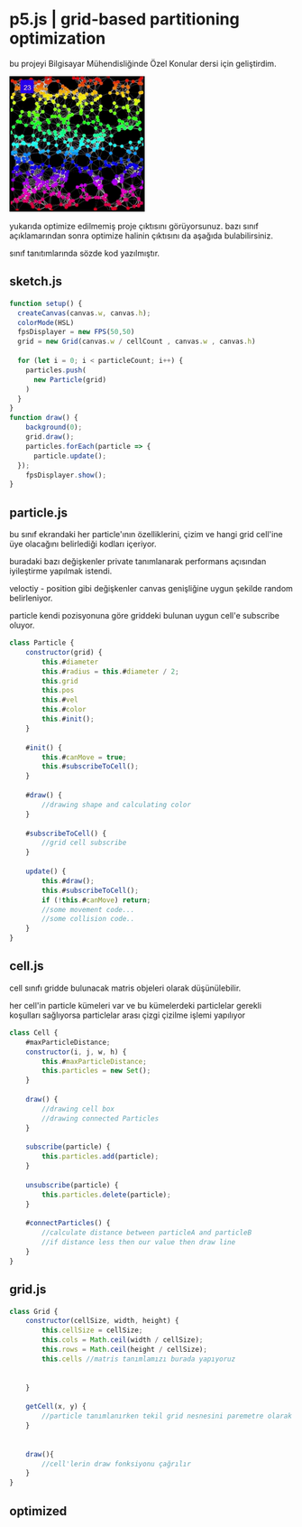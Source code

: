 
# p5.js | grid-based partitioning optimization

bu projeyi Bilgisayar Mühendisliğinde Özel Konular dersi için geliştirdim.



![555 particles without optimization](555nonOptim-particle.gif)


yukarıda optimize edilmemiş proje çıktısını görüyorsunuz.
bazı sınıf açıklamarından sonra optimize halinin çıktısını da aşağıda bulabilirsiniz. 

sınıf tanıtımlarında sözde kod yazılmıştır.
## sketch.js


```javascript
function setup() {
  createCanvas(canvas.w, canvas.h);
  colorMode(HSL)
  fpsDisplayer = new FPS(50,50)
  grid = new Grid(canvas.w / cellCount , canvas.w , canvas.h)
  
  for (let i = 0; i < particleCount; i++) {
    particles.push(
      new Particle(grid)
    )
  }
}
function draw() {
    background(0);
    grid.draw();
    particles.forEach(particle => {
      particle.update();
  });
    fpsDisplayer.show();
}
```
## particle.js

bu sınıf ekrandaki her particle'ının özelliklerini, çizim ve hangi grid cell'ine üye olacağını belirlediği kodları içeriyor.

buradaki bazı değişkenler private tanımlanarak performans açısından iyileştirme yapılmak istendi.

veloctiy - position gibi değişkenler canvas genişliğine uygun şekilde random belirleniyor.

particle kendi pozisyonuna göre griddeki bulunan uygun cell'e subscribe oluyor.


```javascript
class Particle {
    constructor(grid) {
        this.#diameter
        this.#radius = this.#diameter / 2;
        this.grid
        this.pos 
        this.#vel
        this.#color
        this.#init();
    }

    #init() {
        this.#canMove = true;
        this.#subscribeToCell();
    }

    #draw() {
        //drawing shape and calculating color
    }

    #subscribeToCell() {
        //grid cell subscribe
    }

    update() {
        this.#draw();
        this.#subscribeToCell();
        if (!this.#canMove) return;
        //some movement code...
        //some collision code..
    }
}
```

  
## cell.js

cell sınıfı gridde bulunacak matris objeleri olarak düşünülebilir.

her cell'in particle kümeleri var ve bu kümelerdeki particlelar gerekli koşulları sağlıyorsa particlelar arası çizgi çizilme işlemi yapılıyor

```javascript
class Cell {
    #maxParticleDistance;
    constructor(i, j, w, h) {
        this.#maxParticleDistance;
        this.particles = new Set();
    }

    draw() {
        //drawing cell box
        //drawing connected Particles
    }

    subscribe(particle) {
        this.particles.add(particle);
    }

    unsubscribe(particle) {
        this.particles.delete(particle);
    }

    #connectParticles() {
        //calculate distance between particleA and particleB
        //if distance less then our value then draw line
    }
}
```
## grid.js

```javascript
class Grid {
    constructor(cellSize, width, height) {
        this.cellSize = cellSize;
        this.cols = Math.ceil(width / cellSize);
        this.rows = Math.ceil(height / cellSize);
        this.cells //matris tanımlamızı burada yapıyoruz

        
    }

    getCell(x, y) {
        //particle tanımlanırken tekil grid nesnesini paremetre olarak alır ve getCell fonksiyonuyla dünyadaki yerini belirler
    }


    draw(){
        //cell'lerin draw fonksiyonu çağrılır
    }
}
```
## optimized
